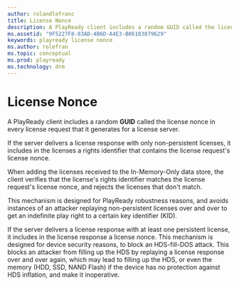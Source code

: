 ```yaml
---
author: rolandlefranc
title: License Nonce
description: A PlayReady client includes a random GUID called the license nonce in every license request that it generates for a license server.
ms.assetid: "9F5227F8-83AD-4B6D-A4E3-B06183879629"
keywords: playready license nonce
ms.author: rolefran
ms.topic: conceptual
ms.prod: playready
ms.technology: drm
---
```



# License Nonce


A PlayReady client includes a random **GUID** called the license nonce in every license request that it generates for a license server.

If the server delivers a license response with only non-persistent licenses, it includes in the licenses a rights identifier that contains the license request's license nonce.

When adding the licenses received to the In-Memory-Only data store, the client verifies that the license's rights identifier matches the license request's license nonce, and rejects the licenses that don't match.

This mechanism is designed for PlayReady robustness reasons, and avoids instances of an attacker replaying non-persistent licenses over and over to get an indefinite play right to a certain key identifier (KID).

If the server delivers a license response with at least one persistent license, it includes in the license response a license nonce. This mechanism is designed for device security reasons, to block an HDS-fill-DOS attack. This blocks an attacker from filling up the HDS by replaying a license response over and over again, which may lead to filling up the HDS, or even the memory (HDD, SSD, NAND Flash) if the device has no protection against HDS inflation, and make it inoperative.

